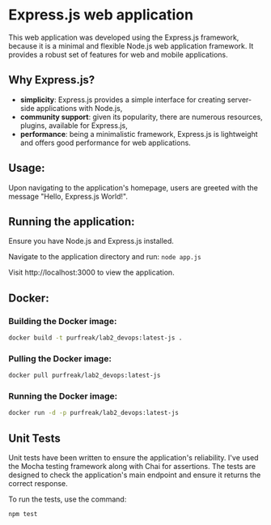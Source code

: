 # Express.js web application

This web application was developed using the Express.js framework, because it is a minimal and flexible Node.js web application framework. It provides a robust set of features for web and mobile applications.

## Why Express.js?

- **simplicity**: Express.js provides a simple interface for creating server-side applications with Node.js,
- **community support**: given its popularity, there are numerous resources, plugins, available for Express.js,
- **performance**: being a minimalistic framework, Express.js is lightweight and offers good performance for web applications.

## Usage:

Upon navigating to the application's homepage, users are greeted with the message "Hello, Express.js World!".

## Running the application:

Ensure you have Node.js and Express.js installed.

Navigate to the application directory and run: `node app.js`


Visit http://localhost:3000 to view the application.

## Docker:

### Building the Docker image:
```bash
docker build -t purfreak/lab2_devops:latest-js .
```

### Pulling the Docker image:
```bash
docker pull purfreak/lab2_devops:latest-js
```

### Running the Docker image:
```bash
docker run -d -p purfreak/lab2_devops:latest-js
```

## Unit Tests
Unit tests have been written to ensure the application's reliability. I've used the Mocha testing framework along with Chai for assertions. The tests are designed to check the application's main endpoint and ensure it returns the correct response.

To run the tests, use the command:
```bash
npm test
```